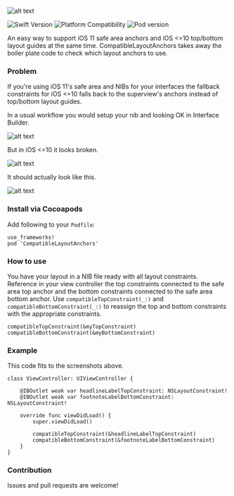 ![alt text](https://github.com/truffls/compatible-layout-anchors-ios/raw/master/readme-images/logo.png "Compatible Layout Anchors")

![Swift Version](https://img.shields.io/badge/swift-3.2-orange.svg "Swift 3.2")
![Platform Compatibility](https://img.shields.io/badge/platform-ios-lightgrey.svg "Platform iOS")
![Pod version](https://img.shields.io/badge/pod-v1.6-blue.svg "Pod version 1.6")

An easy way to support iOS 11 safe area anchors and iOS <=10 top/bottom layout guides at the same time. CompatibleLayoutAnchors takes away the boiler plate code to check which layout anchors to use.


### Problem

If you're using iOS 11's safe area and NIBs for your interfaces the fallback constraints for iOS <=10 falls back to the superview's anchors instead of top/bottom layout guides.

In a usual workflow you would setup your nib and looking OK in Interface Builder.

![alt text](https://github.com/truffls/compatible-layout-anchors-ios/raw/master/readme-images/setup-nib.png "Setup NIB")

But in iOS <=10 it looks broken.

![alt text](https://github.com/truffls/compatible-layout-anchors-ios/raw/master/readme-images/before.gif "Broken layout constraints")

It should actually look like this.

![alt text](https://github.com/truffls/compatible-layout-anchors-ios/raw/master/readme-images/after.jpg "Fixed layout constraints")


### Install via Cocoapods

Add following to your `Podfile`:

    use_frameworks!
    pod 'CompatibleLayoutAnchors'


### How to use

You have your layout in a NIB file ready with all layout constraints. Reference in your view controller the top constraints connected to the safe area top anchor and the bottom constraints connected to the safe area bottom anchor. Use `compatibleTopConstraint(_:)` and `compatibleBottomConstraint(_:)` to reassign the top and bottom constraints with the appropriate constraints.

    compatibleTopConstraint(&myTopConstraint)
    compatibleBottomConstraint(&myBottomConstraint)

### Example

This code fits to the screenshots above.

    class ViewController: UIViewController {

        @IBOutlet weak var headlineLabelTopConstraint: NSLayoutConstraint!
        @IBOutlet weak var footnoteLabelBottomConstraint: NSLayoutConstraint!

        override func viewDidLoad() {
            super.viewDidLoad()

            compatibleTopConstraint(&headlineLabelTopConstraint)
            compatibleBottomConstraint(&footnoteLabelBottomConstraint)
        }
    }

### Contribution

Issues and pull requests are welcome!

